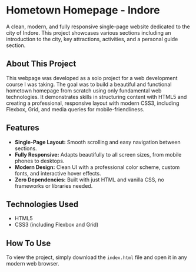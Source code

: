 # Hometown Homepage - Indore

A clean, modern, and fully responsive single-page website dedicated to the city of Indore. This project showcases various sections including an introduction to the city, key attractions, activities, and a personal guide section.

## About This Project

This webpage was developed as a solo project for a web development course I was taking. The goal was to build a beautiful and functional hometown homepage from scratch using only fundamental web technologies. It demonstrates skills in structuring content with HTML5 and creating a professional, responsive layout with modern CSS3, including Flexbox, Grid, and media queries for mobile-friendliness.

## Features

- **Single-Page Layout:** Smooth scrolling and easy navigation between sections.
- **Fully Responsive:** Adapts beautifully to all screen sizes, from mobile phones to desktops.
- **Modern Design:** Clean UI with a professional color scheme, custom fonts, and interactive hover effects.
- **Zero Dependencies:** Built with just HTML and vanilla CSS, no frameworks or libraries needed.

## Technologies Used

- HTML5
- CSS3 (including Flexbox and Grid)

## How To Use

To view the project, simply download the `index.html` file and open it in any modern web browser.
